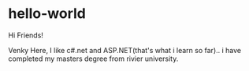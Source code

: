 # hello-world

  Hi Friends!
  
  Venky Here, I like c#.net and ASP.NET(that's what i learn so far)..
  i have completed my masters degree from rivier university.
